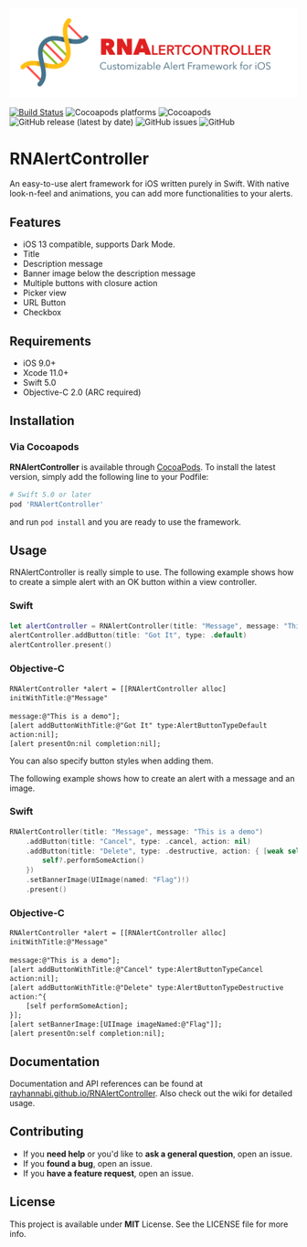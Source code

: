 ![Banner](https://raw.githubusercontent.com/rayhannabi/RNAlertController/master/images/banner.png) 

[![Build Status](https://img.shields.io/travis/rayhannabi/RNAlertController/master?logo=travis%20ci&logoColor=white&style=flat)](https://travis-ci.org/rayhannabi/RNAlertController)
![Cocoapods platforms](https://img.shields.io/cocoapods/p/RNAlertController?color=blue&style=flat)
![Cocoapods](https://img.shields.io/cocoapods/v/RNAlertController?style=flat)
![GitHub release (latest by date)](https://img.shields.io/github/v/release/rayhannabi/RNAlertController?logo=github&style=flat)
![GitHub issues](https://img.shields.io/github/issues/rayhannabi/RNAlertController?style=flat&logo=github)
![GitHub](https://img.shields.io/github/license/rayhannabi/RNAlertController?style=flat)

# RNAlertController

An easy-to-use alert framework for iOS written purely in Swift. With native look-n-feel and animations, you can add more functionalities to your alerts. 

## Features

* iOS 13 compatible, supports Dark Mode.
* Title
* Description message
* Banner image below the description message
* Multiple buttons with closure action
* Picker view
* URL Button
* Checkbox

## Requirements

* iOS 9.0+
* Xcode 11.0+
* Swift 5.0
* Objective-C 2.0 (ARC required)

## Installation

### Via Cocoapods
**RNAlertController** is available through [CocoaPods](https://cocoapods.org/pods/RNAlertController). To install the latest version, simply add the following line to your Podfile:

```ruby
# Swift 5.0 or later
pod 'RNAlertController'
```
and run `pod install` and you are ready to use the framework.

## Usage

RNAlertController is really simple to use. The following example shows how to create a simple alert with an OK button within a view controller.

### Swift
```swift
let alertController = RNAlertController(title: "Message", message: "This is a demo")
alertController.addButton(title: "Got It", type: .default)
alertController.present()
```

### Objective-C
```objc
RNAlertController *alert = [[RNAlertController alloc] initWithTitle:@"Message" 
                                                            message:@"This is a demo"];
[alert addButtonWithTitle:@"Got It" type:AlertButtonTypeDefault action:nil];
[alert presentOn:nil completion:nil];
```

You can also specify button styles when adding them.

The following example shows how to create an alert with a message and an image.

### Swift

```swift
RNAlertController(title: "Message", message: "This is a demo")
    .addButton(title: "Cancel", type: .cancel, action: nil)
    .addButton(title: "Delete", type: .destructive, action: { [weak self] in
        self?.performSomeAction()
    })
    .setBannerImage(UIImage(named: "Flag")!)
    .present()
```

### Objective-C

```objc
RNAlertController *alert = [[RNAlertController alloc] initWithTitle:@"Message"
                                                            message:@"This is a demo"];
[alert addButtonWithTitle:@"Cancel" type:AlertButtonTypeCancel action:nil];
[alert addButtonWithTitle:@"Delete" type:AlertButtonTypeDestructive action:^{
    [self performSomeAction];
}];
[alert setBannerImage:[UIImage imageNamed:@"Flag"]];
[alert presentOn:self completion:nil];
```



## Documentation

Documentation and API references can be found at [rayhannabi.github.io/RNAlertController](https://rayhannabi.github.io/RNAlertController). Also check out the wiki for detailed usage.



## Contributing

- If you **need help** or you'd like to **ask a general question**, open an issue.
- If you **found a bug**, open an issue.
- If you **have a feature request**, open an issue.



## License

This project is available under **MIT** License. See the LICENSE file for more info.
